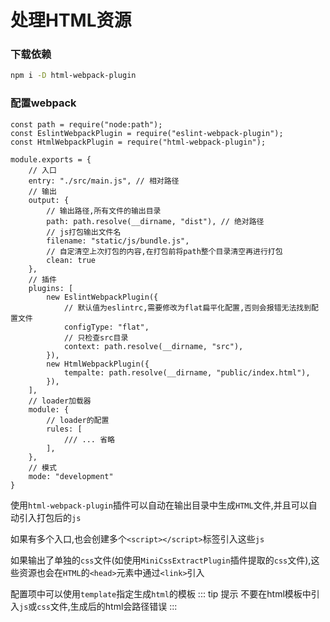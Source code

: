 <h1>处理HTML资源</h1>

### 下载依赖
```bash
npm i -D html-webpack-plugin
```

### 配置webpack
```javascript{3,25-27} title="webpack.config.js"
const path = require("node:path");
const EslintWebpackPlugin = require("eslint-webpack-plugin");
const HtmlWebpackPlugin = require("html-webpack-plugin");

module.exports = {
    // 入口
    entry: "./src/main.js", // 相对路径
    // 输出
    output: {
        // 输出路径,所有文件的输出目录
        path: path.resolve(__dirname, "dist"), // 绝对路径
        // js打包输出文件名
        filename: "static/js/bundle.js",
        // 自定清空上次打包的内容,在打包前将path整个目录清空再进行打包
        clean: true
    },
    // 插件
    plugins: [
        new EslintWebpackPlugin({
            // 默认值为eslintrc,需要修改为flat扁平化配置,否则会报错无法找到配置文件
            configType: "flat", 
            // 只检查src目录
            context: path.resolve(__dirname, "src"), 
        }),
        new HtmlWebpackPlugin({
            tempalte: path.resolve(__dirname, "public/index.html"),
        }),
    ],
    // loader加载器
    module: {
        // loader的配置
        rules: [
            /// ... 省略
        ],
    },
    // 模式
    mode: "development"
}
```
使用`html-webpack-plugin`插件可以自动在输出目录中生成`HTML`文件,并且可以自动引入打包后的`js`

如果有多个入口,也会创建多个`<script></script>`标签引入这些`js`

如果输出了单独的`css`文件(如使用`MiniCssExtractPlugin`插件提取的`css`文件),这些资源也会在`HTML`的`<head>`元素中通过`<link>`引入

配置项中可以使用`template`指定生成`html`的模板
::: tip 提示
不要在html模板中引入`js`或`css`文件,生成后的html会路径错误
:::
